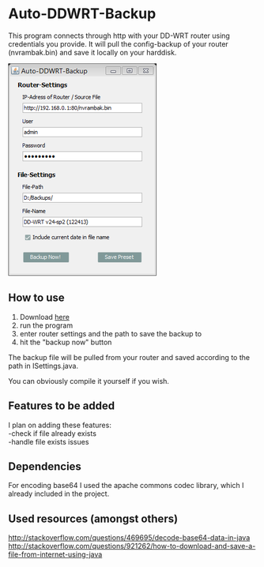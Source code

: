 Auto-DDWRT-Backup
=================

This program connects through http with your DD-WRT router using credentials you provide.
It will pull the config-backup of your router (nvrambak.bin) and save it locally on your harddisk.

![Alt text](screenshot.png "Screenshot")

How to use
----------------------------
1. Download [here](https://github.com/AllTernative90/Auto-DDWRT-Backup/releases/tag/1.0)
2. run the program
3. enter router settings and the path to save the backup to
4. hit the "backup now" button

The backup file will be pulled from your router and saved according to the path in ISettings.java.

You can obviously compile it yourself if you wish.


Features to be added
----------------------------
I plan on adding these features:  
-check if file already exists  
-handle file exists issues  


Dependencies
----------------------------
For encoding base64 I used the apache commons codec library, which I already included in the project.


Used resources (amongst others)
----------------------------
http://stackoverflow.com/questions/469695/decode-base64-data-in-java  
http://stackoverflow.com/questions/921262/how-to-download-and-save-a-file-from-internet-using-java
